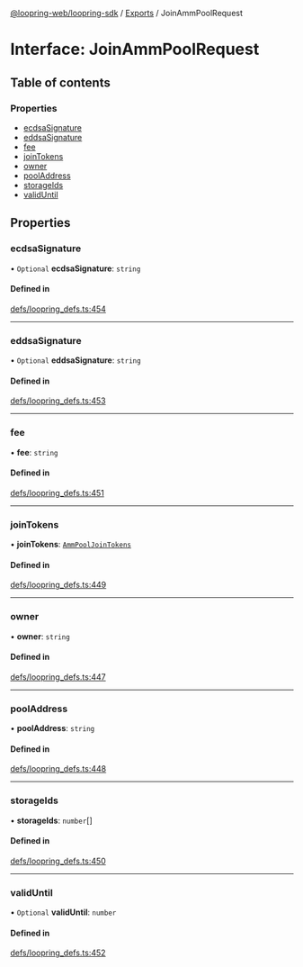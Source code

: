 [@loopring-web/loopring-sdk](../README.md) / [Exports](../modules.md) / JoinAmmPoolRequest

# Interface: JoinAmmPoolRequest

## Table of contents

### Properties

- [ecdsaSignature](JoinAmmPoolRequest.md#ecdsasignature)
- [eddsaSignature](JoinAmmPoolRequest.md#eddsasignature)
- [fee](JoinAmmPoolRequest.md#fee)
- [joinTokens](JoinAmmPoolRequest.md#jointokens)
- [owner](JoinAmmPoolRequest.md#owner)
- [poolAddress](JoinAmmPoolRequest.md#pooladdress)
- [storageIds](JoinAmmPoolRequest.md#storageids)
- [validUntil](JoinAmmPoolRequest.md#validuntil)

## Properties

### ecdsaSignature

• `Optional` **ecdsaSignature**: `string`

#### Defined in

[defs/loopring_defs.ts:454](https://github.com/Loopring/loopring_sdk/blob/077bca2/src/defs/loopring_defs.ts#L454)

___

### eddsaSignature

• `Optional` **eddsaSignature**: `string`

#### Defined in

[defs/loopring_defs.ts:453](https://github.com/Loopring/loopring_sdk/blob/077bca2/src/defs/loopring_defs.ts#L453)

___

### fee

• **fee**: `string`

#### Defined in

[defs/loopring_defs.ts:451](https://github.com/Loopring/loopring_sdk/blob/077bca2/src/defs/loopring_defs.ts#L451)

___

### joinTokens

• **joinTokens**: [`AmmPoolJoinTokens`](AmmPoolJoinTokens.md)

#### Defined in

[defs/loopring_defs.ts:449](https://github.com/Loopring/loopring_sdk/blob/077bca2/src/defs/loopring_defs.ts#L449)

___

### owner

• **owner**: `string`

#### Defined in

[defs/loopring_defs.ts:447](https://github.com/Loopring/loopring_sdk/blob/077bca2/src/defs/loopring_defs.ts#L447)

___

### poolAddress

• **poolAddress**: `string`

#### Defined in

[defs/loopring_defs.ts:448](https://github.com/Loopring/loopring_sdk/blob/077bca2/src/defs/loopring_defs.ts#L448)

___

### storageIds

• **storageIds**: `number`[]

#### Defined in

[defs/loopring_defs.ts:450](https://github.com/Loopring/loopring_sdk/blob/077bca2/src/defs/loopring_defs.ts#L450)

___

### validUntil

• `Optional` **validUntil**: `number`

#### Defined in

[defs/loopring_defs.ts:452](https://github.com/Loopring/loopring_sdk/blob/077bca2/src/defs/loopring_defs.ts#L452)
